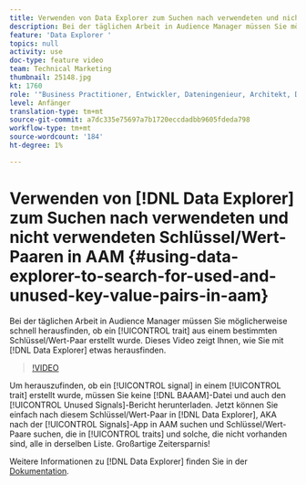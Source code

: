 ```yaml
---
title: Verwenden von Data Explorer zum Suchen nach verwendeten und nicht verwendeten Schlüssel/Wert-Paaren in AAM
description: Bei der täglichen Arbeit in Audience Manager müssen Sie möglicherweise schnell herausfinden, ob eine Eigenschaft aus einem bestimmten Schlüssel/Wert-Paar erstellt wurde. In diesem Video erfahren Sie, wie Sie mit Data Explorer dahinterkommen.
feature: 'Data Explorer '
topics: null
activity: use
doc-type: feature video
team: Technical Marketing
thumbnail: 25148.jpg
kt: 1760
role: '"Business Practitioner, Entwickler, Dateningenieur, Architekt, Data Architect, Administrator, Leader"'
level: Anfänger
translation-type: tm+mt
source-git-commit: a7dc335e75697a7b1720eccdadbb9605fdeda798
workflow-type: tm+mt
source-wordcount: '184'
ht-degree: 1%

---
```



# Verwenden von [!DNL Data Explorer] zum Suchen nach verwendeten und nicht verwendeten Schlüssel/Wert-Paaren in AAM {#using-data-explorer-to-search-for-used-and-unused-key-value-pairs-in-aam}

Bei der täglichen Arbeit in Audience Manager müssen Sie möglicherweise schnell herausfinden, ob ein [!UICONTROL trait] aus einem bestimmten Schlüssel/Wert-Paar erstellt wurde. Dieses Video zeigt Ihnen, wie Sie mit [!DNL Data Explorer] etwas herausfinden.

>[!VIDEO](https://video.tv.adobe.com/v/25148/?quality=12)

Um herauszufinden, ob ein [!UICONTROL signal] in einem [!UICONTROL trait] erstellt wurde, müssen Sie keine [!DNL BAAAM]-Datei und auch den [!UICONTROL Unused Signals]-Bericht herunterladen. Jetzt können Sie einfach nach diesem Schlüssel/Wert-Paar in [!DNL Data Explorer], AKA nach der [!UICONTROL Signals]-App in AAM suchen und Schlüssel/Wert-Paare suchen, die in [!UICONTROL traits] und solche, die nicht vorhanden sind, alle in derselben Liste. Großartige Zeitersparnis!

Weitere Informationen zu [!DNL Data Explorer] finden Sie in der [Dokumentation](https://experiencecloud.adobe.com/resources/help/en_US/aam/data-explorer.html).